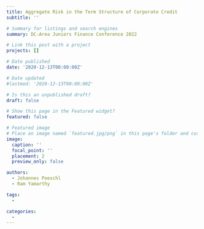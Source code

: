 ```yaml
---
title: Aggregate Risk in the Term Structure of Corporate Credit
subtitle: ''

# Summary for listings and search engines
summary: DC-Area Juniors Finance Conference 2022

# Link this post with a project
projects: []

# Date published
date: '2020-12-13T00:00:00Z'

# Date updated
#lastmod: '2020-12-13T00:00:00Z'

# Is this an unpublished draft?
draft: false

# Show this page in the Featured widget?
featured: false

# Featured image
# Place an image named `featured.jpg/png` in this page's folder and customize its options here.
image:
  caption: ''
  focal_point: ''
  placement: 2
  preview_only: false

authors:
  - Johannes Poeschl
  - Ram Yamarthy

tags:
  - 

categories:
  - 
---
```



